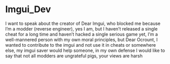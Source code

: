 # Imgui_Dev





I want to speak about the creator of Dear Imgui, who blocked me because I’m a modder (reverse engineer), yes I am, but I haven’t released a single cheat for a long time and haven’t hacked a single serious game yet, I’m a well-mannered person with my own moral principles, but Dear Ocrount, I wanted to contribute to the imgui and not use it in cheats or somewhere else, my imgui saver would help someone, in my own defense I would like to say that not all modders are ungrateful pigs, your views are harsh




